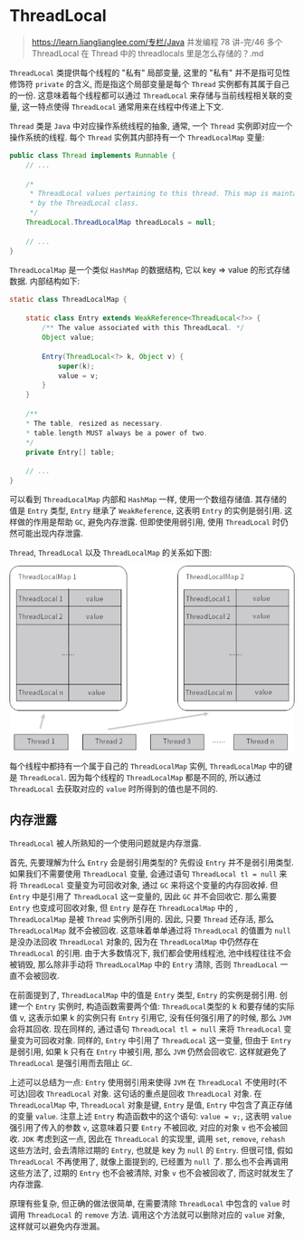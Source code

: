 # ThreadLocal
> https://learn.lianglianglee.com/专栏/Java 并发编程 78 讲-完/46 多个 ThreadLocal 在 Thread 中的 threadlocals 里是怎么存储的？.md

`ThreadLocal` 类提供每个线程的 "私有" 局部变量, 这里的 "私有" 并不是指可见性修饰符 `private` 的含义, 而是指这个局部变量是每个 `Thread` 实例都有其属于自己的一份.
这意味着每个线程都可以通过 `ThreadLocal` 来存储与当前线程相关联的变量, 这一特点使得 `ThreadLocal` 通常用来在线程中传递上下文.

`Thread` 类是 `Java` 中对应操作系统线程的抽象, 通常, 一个 `Thread` 实例即对应一个操作系统的线程. 
每个 `Thread` 实例其内部持有一个 `ThreadLocalMap` 变量: 
```java
public class Thread implements Runnable {
    // ...

    /* 
     * ThreadLocal values pertaining to this thread. This map is maintained
     * by the ThreadLocal class. 
     */
    ThreadLocal.ThreadLocalMap threadLocals = null;

    // ...
}
```

`ThreadLocalMap` 是一个类似 `HashMap` 的数据结构, 它以 key => value 的形式存储数据. 内部结构如下:
```java
static class ThreadLocalMap {
    
    static class Entry extends WeakReference<ThreadLocal<?>> {
        /** The value associated with this ThreadLocal. */
        Object value;

        Entry(ThreadLocal<?> k, Object v) {
            super(k);
            value = v;
        }
    }

    /**
    * The table, resized as necessary.
    * table.length MUST always be a power of two.
    */
    private Entry[] table;

    // ...
}
```
可以看到 `ThreadLocalMap` 内部和 `HashMap` 一样, 使用一个数组存储值. 其存储的值是 `Entry` 类型, `Entry` 继承了 `WeakReference`, 这表明 `Entry` 的实例是弱引用. 这样做的作用是帮助 `GC`, 避免内存泄露. 但即使使用弱引用, 使用 `ThreadLocal` 时仍然可能出现内存泄露.

`Thread`, `ThreadLocal` 以及 `ThreadLocalMap` 的关系如下图:

![](https://raw.githubusercontent.com/zoooooway/picgo/nom/202304231153762.png)

每个线程中都持有一个属于自己的 `ThreadLocalMap` 实例, `ThreadLocalMap` 中的键是 `ThreadLocal`. 因为每个线程的 `ThreadLocalMap` 都是不同的, 所以通过 `ThreadLocal` 去获取对应的 `value` 时所得到的值也是不同的.

## 内存泄露
`ThreadLocal` 被人所熟知的一个使用问题就是内存泄露. 

首先, 先要理解为什么 `Entry` 会是弱引用类型的?
先假设 `Entry` 并不是弱引用类型. 如果我们不需要使用 `ThreadLocal` 变量, 会通过语句 `ThreadLocal tl = null` 来将 `ThreadLocal` 变量变为可回收对象, 通过 `GC` 来将这个变量的内存回收掉. 但 `Entry` 中是引用了 `ThreadLocal` 这一变量的, 因此 `GC` 并不会回收它. 那么需要 `Entry` 也变成可回收对象, 但 `Entry` 是存在 `ThreadLocalMap` 中的 , `ThreadLocalMap` 是被 `Thread` 实例所引用的. 
因此, 只要 `Thread` 还存活, 那么 `ThreadLocalMap` 就不会被回收. 这意味着单单通过将 `ThreadLocal` 的值置为 `null` 是没办法回收 `ThreadLocal` 对象的, 因为在 `ThreadLocalMap` 中仍然存在 `ThreadLocal` 的引用. 由于大多数情况下, 我们都会使用线程池, 池中线程往往不会被销毁, 那么除非手动将 `ThreadLocalMap` 中的 `Entry` 清除, 否则 `ThreadLocal` 一直不会被回收.

在前面提到了, `ThreadLocalMap` 中的值是 `Entry` 类型, `Entry` 的实例是弱引用. 创建一个 `Entry` 实例时, 构造函数需要两个值: `ThreadLocal`类型的 k 和要存储的实际值 v, 这表示如果 k 的实例只有 `Entry` 引用它, 没有任何强引用了的时候, 那么 `JVM` 会将其回收. 
现在同样的, 通过语句 `ThreadLocal tl = null` 来将 `ThreadLocal` 变量变为可回收对象. 同样的, `Entry` 中引用了 `ThreadLocal` 这一变量, 但由于 `Entry` 是弱引用, 如果 k 只有在 `Entry` 中被引用, 那么 `JVM` 仍然会回收它. 这样就避免了 `ThreadLocal` 是强引用而去阻止 `GC`.

上述可以总结为一点: `Entry` 使用弱引用来使得 `JVM` 在 `ThreadLocal` 不使用时(不可达)回收 `ThreadLocal` 对象. 
这句话的重点是回收 `ThreadLocal` 对象. 在 `ThreadLocalMap` 中, `ThreadLocal` 对象是键, `Entry` 是值, `Entry` 中包含了真正存储的变量 `value`. 注意上述 `Entry` 构造函数中的这个语句: `value = v;`, 这表明 `value` 强引用了传入的参数 `v`, 这意味着只要 `Entry` 不被回收, 对应的对象 `v` 也不会被回收. 
`JDK` 考虑到这一点, 因此在 `ThreadLocal` 的实现里, 调用 `set`, `remove`, `rehash` 这些方法时, 会去清除过期的 `Entry`, 也就是 key 为 `null` 的 `Entry`.
但很可惜, 假如 `ThreadLocal` 不再使用了, 就像上面提到的, 已经置为 `null` 了. 那么也不会再调用这些方法了, 过期的 `Entry` 也不会被清除, 对象 `v` 也不会被回收了, 而这时就发生了内存泄露.

原理有些复杂, 但正确的做法很简单, 在需要清除 `ThreadLocal` 中包含的 `value` 时调用 `ThreadLocal` 的 `remove` 方法. 调用这个方法就可以删除对应的 `value` 对象, 这样就可以避免内存泄漏。







